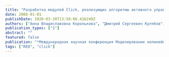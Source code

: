 ```yaml
---
title: "Разработка модулей Click, реализующих алгоритмы активного управления очередью DSRED и SDRED"
date: 2008-01-01
publishDate: 2020-03-30T13:58:06.416249Z
authors: ["Анна Владиславовна Королькова", "Дмитрий Сергеевич Кулябов", "Мигран Нельсонович Геворкян"]
publication_types: ["1"]
abstract: ""
featured: false
publication: "*Международная научная конференция Моделирование нелинейных процессов и систем. «Станкин»*"
tags: ["RED", "click"]
---
```



